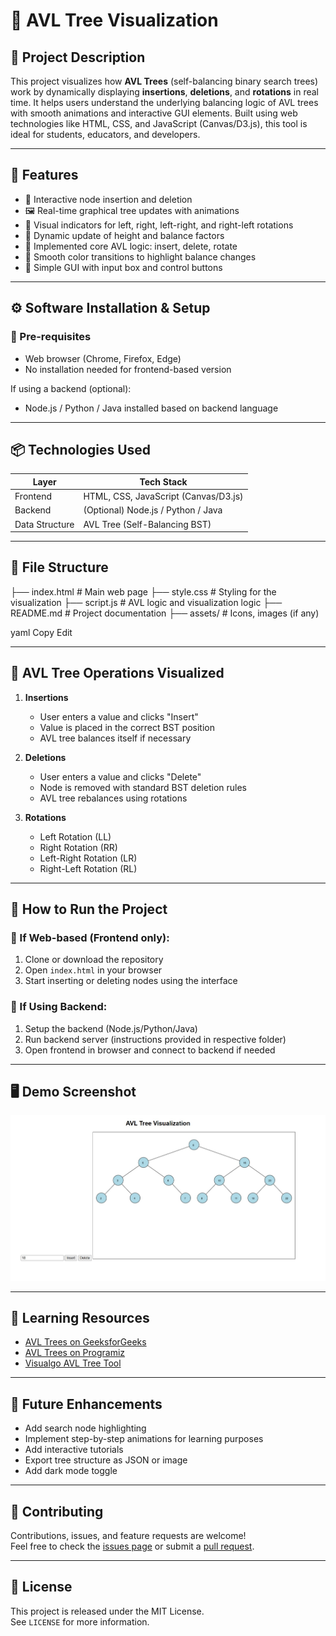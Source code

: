 # 🌳 AVL Tree Visualization

## 📌 Project Description

This project visualizes how **AVL Trees** (self-balancing binary search trees) work by dynamically displaying **insertions**, **deletions**, and **rotations** in real time. It helps users understand the underlying balancing logic of AVL trees with smooth animations and interactive GUI elements. Built using web technologies like HTML, CSS, and JavaScript (Canvas/D3.js), this tool is ideal for students, educators, and developers.

---

## 🧩 Features

- 🔄 Interactive node insertion and deletion
- 🖼️ Real-time graphical tree updates with animations
- 📐 Visual indicators for left, right, left-right, and right-left rotations
- 📏 Dynamic update of height and balance factors
- 🧠 Implemented core AVL logic: insert, delete, rotate
- 🎨 Smooth color transitions to highlight balance changes
- 💬 Simple GUI with input box and control buttons

---

## ⚙️ Software Installation & Setup

### 📌 Pre-requisites

- Web browser (Chrome, Firefox, Edge)
- No installation needed for frontend-based version

If using a backend (optional):
- Node.js / Python / Java installed based on backend language

---

## 📦 Technologies Used

| Layer      | Tech Stack                           |
|------------|---------------------------------------|
| Frontend   | HTML, CSS, JavaScript (Canvas/D3.js) |
| Backend    | (Optional) Node.js / Python / Java   |
| Data Structure | AVL Tree (Self-Balancing BST)    |

---

## 📁 File Structure

├── index.html # Main web page
├── style.css # Styling for the visualization
├── script.js # AVL logic and visualization logic
├── README.md # Project documentation
├── assets/ # Icons, images (if any)

yaml
Copy
Edit

---

## 🧪 AVL Tree Operations Visualized

1. **Insertions**
   - User enters a value and clicks "Insert"
   - Value is placed in the correct BST position
   - AVL tree balances itself if necessary

2. **Deletions**
   - User enters a value and clicks "Delete"
   - Node is removed with standard BST deletion rules
   - AVL tree rebalances using rotations

3. **Rotations**
   - Left Rotation (LL)
   - Right Rotation (RR)
   - Left-Right Rotation (LR)
   - Right-Left Rotation (RL)

---

## 🚀 How to Run the Project

### 🔹 If Web-based (Frontend only):

1. Clone or download the repository
2. Open `index.html` in your browser
3. Start inserting or deleting nodes using the interface

### 🔹 If Using Backend:

1. Setup the backend (Node.js/Python/Java)
2. Run backend server (instructions provided in respective folder)
3. Open frontend in browser and connect to backend if needed

---

## 🖥️ Demo Screenshot

<p align="center">
  <img src="Screenshot 2025-08-05 123930.jpg" alt="AVL Tree Visualization Screenshot" width="700"/>
</p>

---

## 🌱 Learning Resources

- [AVL Trees on GeeksforGeeks](https://www.geeksforgeeks.org/avl-tree-set-1-insertion/)
- [AVL Trees on Programiz](https://www.programiz.com/dsa/avl-tree)
- [Visualgo AVL Tree Tool](https://visualgo.net/en/bst)

---

## 🔮 Future Enhancements

- Add search node highlighting
- Implement step-by-step animations for learning purposes
- Add interactive tutorials
- Export tree structure as JSON or image
- Add dark mode toggle

---

## 🤝 Contributing

Contributions, issues, and feature requests are welcome!  
Feel free to check the [issues page](https://github.com/veda-2081/AVL-Tree-Visualization/issues) or submit a [pull request](https://github.com/veda-2081/AVL-Tree-Visualization/pulls).

---

## 📄 License

This project is released under the MIT License.  
See `LICENSE` for more information.
